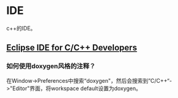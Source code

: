 # IDE

c++的IDE。

## [Eclipse IDE for C/C++ Developers](https://www.eclipse.org/downloads/)

### 如何使用doxygen风格的注释？

在Window->Preferences中搜索“doxygen"，然后会搜索到”C/C++“->"Editor"界面，将workspace default设置为doxygen。